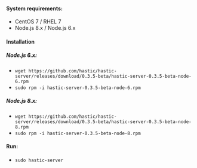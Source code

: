 #### System requirements:
- CentOS 7 / RHEL 7
- Node.js 8.x / Node.js 6.x

#### Installation 
##### Node.js 6.x:
- `wget https://github.com/hastic/hastic-server/releases/download/0.3.5-beta/hastic-server-0.3.5-beta-node-6.rpm`
- `sudo rpm -i hastic-server-0.3.5-beta-node-6.rpm`

##### Node.js 8.x:
- `wget https://github.com/hastic/hastic-server/releases/download/0.3.5-beta/hastic-server-0.3.5-beta-node-8.rpm`
- `sudo rpm -i hastic-server-0.3.5-beta-node-8.rpm`

#### Run:
- `sudo hastic-server`